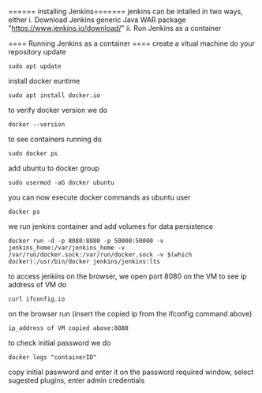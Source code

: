 ====== installing Jenkins=======
jenkins can be intalled in two ways, either
i. Download Jenkins generic Java WAR package "https://www.jenkins.io/download/"
ii. Run Jenkins as a container

==== Running Jenkins as a container ====
 create a vitual machine
 do your repository update
```
sudo apt update
```
install docker euntime
```
sudo apt install docker.io
```
to verify docker version we do
```
docker --version
```
to see containers running do
```
sudo docker ps
```
add ubuntu to docker group
```
sudo usermod -aG docker ubuntu
```
you can now execute docker commands as ubuntu user
```
docker ps
```
we run jenkins container and add volumes for data persistence
```
docker run -d -p 8080:8080 -p 50000:50000 -v jenkins_home:/var/jenkins_home -v /var/run/docker.sock:/var/run/docker.sock -v $(which docker):/usr/bin/docker jenkins/jenkins:lts
```
to access jenkins on the browser, we open port 8080 on the VM
to see ip address of VM do
```
curl ifconfig.io
```
on the browser run (insert the copied ip from the ifconfig command above)
```
ip_address of VM copied above:8080 
```
to check initial password we do
```
docker logs "containerID"
```
copy initial paswword and enter it on the password required window,
select sugested plugins,
enter admin credentials
